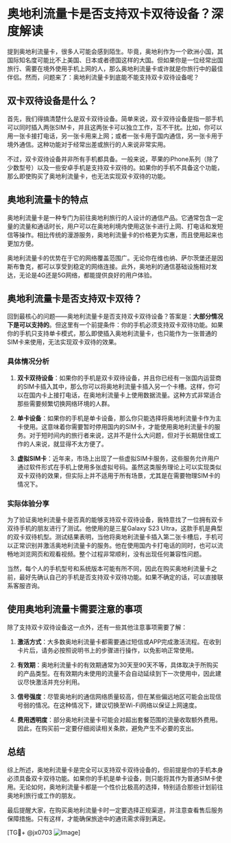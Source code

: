 # 奥地利流量卡是否支持双卡双待设备？深度解读

提到奥地利流量卡，很多人可能会感到陌生。毕竟，奥地利作为一个欧洲小国，其国际知名度可能比不上美国、日本或者德国这样的大国。但如果你是一位经常出国旅行、需要在境外使用手机上网的人，那么奥地利流量卡或许就是你旅行中的最佳伴侣。然而，问题来了：奥地利流量卡到底能不能支持双卡双待设备呢？

## 双卡双待设备是什么？

首先，我们得搞清楚什么是双卡双待设备。简单来说，双卡双待设备是指一部手机可以同时插入两张SIM卡，并且这两张卡可以独立工作，互不干扰。比如，你可以用一张卡接打电话，另一张卡用来上网；或者一张卡用于国内通信，另一张卡用于境外通信。这种功能对于经常出差或旅行的人来说非常实用。

不过，双卡双待设备并非所有手机都具备。一般来说，苹果的iPhone系列（除了少数型号）以及一些安卓手机是支持双卡双待的。如果你的手机不具备这个功能，那么即使购买了奥地利流量卡，也无法实现双卡双待的功能。

## 奥地利流量卡的特点

奥地利流量卡是一种专门为前往奥地利旅行的人设计的通信产品。它通常包含一定量的流量和通话时长，用户可以在奥地利境内使用这张卡进行上网、打电话和发短信等操作。相比传统的漫游服务，奥地利流量卡的价格更为实惠，而且使用起来也更加方便。

奥地利流量卡的优势在于它的网络覆盖范围广。无论你在维也纳、萨尔茨堡还是因斯布鲁克，都可以享受到稳定的网络连接。此外，奥地利的通信基础设施相对发达，无论是4G还是5G网络，都能提供良好的用户体验。

## 奥地利流量卡是否支持双卡双待？

回到最核心的问题——奥地利流量卡是否支持双卡双待设备？答案是：**大部分情况下是可以支持的**。但这里有一个前提条件：你的手机必须支持双卡双待功能。如果你的手机只支持单卡模式，那么即使插入奥地利流量卡，也只能作为一张普通的SIM卡来使用，无法实现双卡双待的效果。

### 具体情况分析

1. **双卡双待设备**：如果你的手机是双卡双待设备，并且你已经有一张国内运营商的SIM卡插入其中，那么你可以将奥地利流量卡插入另一个卡槽。这样，你可以在国内卡上接打电话，在奥地利流量卡上使用数据流量。这种方式非常适合那些需要频繁切换网络环境的人群。

2. **单卡设备**：如果你的手机是单卡设备，那么你只能选择将奥地利流量卡作为主卡使用。这意味着你需要暂时停用国内的SIM卡，才能使用奥地利流量卡的服务。对于短时间内的旅行者来说，这并不是什么大问题，但对于长期居住或工作的人来说，就显得不太方便了。

3. **虚拟SIM卡**：近年来，市场上出现了一些虚拟SIM卡服务，这些服务允许用户通过软件形式在手机上使用多张虚拟号码。虽然这类服务理论上可以实现类似双卡双待的效果，但实际上并不适用于所有场景，尤其是在需要物理SIM卡的情况下。

### 实际体验分享

为了验证奥地利流量卡是否真的能够支持双卡双待设备，我特意找了一位拥有双卡双待手机的朋友进行了测试。他使用的是三星Galaxy S23 Ultra，这款手机是典型的双卡双待机型。测试结果表明，当他将奥地利流量卡插入第二张卡槽后，手机可以正常识别并激活奥地利流量卡的服务。他在使用国内卡打电话的同时，也可以流畅地浏览网页和观看视频。整个过程非常顺利，没有出现任何兼容性问题。

当然，每个人的手机型号和系统版本可能有所不同，因此在购买奥地利流量卡之前，最好先确认自己的手机是否支持双卡双待功能。如果不确定的话，可以直接联系客服咨询。

## 使用奥地利流量卡需要注意的事项

除了支持双卡双待设备这一点外，还有一些其他注意事项需要了解：

1. **激活方式**：大多数奥地利流量卡都需要通过短信或APP完成激活流程。在收到卡片后，请务必按照说明书上的步骤进行操作，以免影响正常使用。

2. **有效期**：奥地利流量卡的有效期通常为30天至90天不等，具体取决于所购买的产品类型。在有效期内未使用的流量不会自动延续到下一次使用中，因此建议尽快激活并充分利用。

3. **信号强度**：尽管奥地利的通信网络质量较高，但在某些偏远地区可能会出现信号弱的情况。在这种情况下，建议切换至Wi-Fi网络以保证上网速度。

4. **费用透明度**：部分奥地利流量卡可能会对超出套餐范围的流量收取额外费用。因此，在购买前一定要仔细阅读相关条款，避免产生不必要的支出。

## 总结

综上所述，奥地利流量卡是完全可以支持双卡双待设备的，但前提是你的手机本身必须具备双卡双待功能。如果你的手机是单卡设备，则只能将其作为普通SIM卡使用。无论如何，奥地利流量卡都是一个性价比极高的选择，特别适合那些计划前往奥地利旅行或工作的朋友。

最后提醒大家，在购买奥地利流量卡时一定要选择正规渠道，并注意查看售后服务保障措施。只有这样，才能确保旅途中的通讯需求得到满足。

[TG💪+ @jx0703 ![Image](https://github.com/user-attachments/assets/dbca1d08-cadb-493c-b0ec-ad6f7a83f270)]
